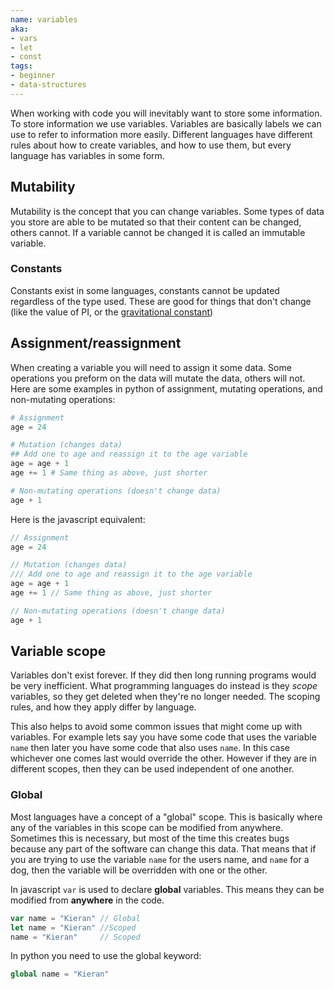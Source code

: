 ```yaml
---
name: variables
aka:
- vars
- let
- const
tags:
- beginner
- data-structures
---
```


When working with code you will inevitably want to store some information. To store information we use variables. Variables are basically labels we can use to refer to information more easily. Different languages have different rules about how to create variables, and how to use them, but every language has variables in some form.

## Mutability

Mutability is the concept that you can change variables. Some types of data you store are able to be mutated so that their content can be changed, others cannot. If a variable cannot be changed it is called an immutable variable.

### Constants

Constants exist in some languages, constants cannot be updated regardless of the type used. These are good for things that don't change (like the value of PI, or the [gravitational constant](https://en.wikipedia.org/wiki/Gravitational_constant))

## Assignment/reassignment

When creating a variable you will need to assign it some data. Some operations you preform on the data will mutate the data, others will not. Here are some examples in python of assignment, mutating operations, and non-mutating operations:

```python
# Assignment
age = 24

# Mutation (changes data)
## Add one to age and reassign it to the age variable
age = age + 1
age += 1 # Same thing as above, just shorter

# Non-mutating operations (doesn't change data)
age + 1
```

Here is the javascript equivalent:

```javascript
// Assignment
age = 24

// Mutation (changes data)
/// Add one to age and reassign it to the age variable
age = age + 1
age += 1 // Same thing as above, just shorter

// Non-mutating operations (doesn't change data)
age + 1
```

## Variable scope

Variables don't exist forever. If they did then long running programs would be very inefficient. What programming languages do instead is they *scope* variables, so they get deleted when they're no longer needed. The scoping rules, and how they apply differ by language.

This also helps to avoid some common issues that might come up with variables. For example lets say you have some code that uses the variable `name` then later you have some code that also uses `name`. In this case whichever one comes last would override the other. However if they are in different scopes, then they can be used independent of one another.

### Global

Most languages have a concept of a "global" scope. This is basically where any of the variables in this scope can be modified from anywhere. Sometimes this is necessary, but most of the time this creates bugs because any part of the software can change this data. That means that if you are trying to use the variable `name` for the users name, and `name` for a dog, then the variable will be overridden with one or the other.

In javascript `var` is used to declare **global** variables. This means they can be modified from **anywhere** in the code. 

```javascript
var name = "Kieran" // Global
let name = "Kieran" //Scoped
name = "Kieran"     // Scoped
```

In python you need to use the global keyword:

```python
global name = "Kieran"
```
